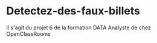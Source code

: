 # Detectez-des-faux-billets
Il s'agit du projet 6 de la formation DATA Analyste de chez OpenClassRooms

